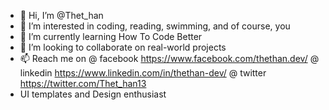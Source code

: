 - 👋 Hi, I’m @Thet_han
- 👀 I’m interested in coding, reading, swimming, and of course, you
- 🌱 I’m currently learning How To Code Better
- 💞️ I’m looking to collaborate on real-world projects
- 📫 Reach me on 
      @ facebook https://www.facebook.com/thethan.dev/
      @ linkedin https://www.linkedin.com/in/thethan-dev/
      @ twitter https://twitter.com/Thet_han13
- <Interest>UI templates and Design enthusiast</Interest>

<!---
thetsGit/thetsGit is a ✨ special ✨ repository because its `README.md` (this file) appears on your GitHub profile.
You can click the Preview link to take a look at your changes.
--->
